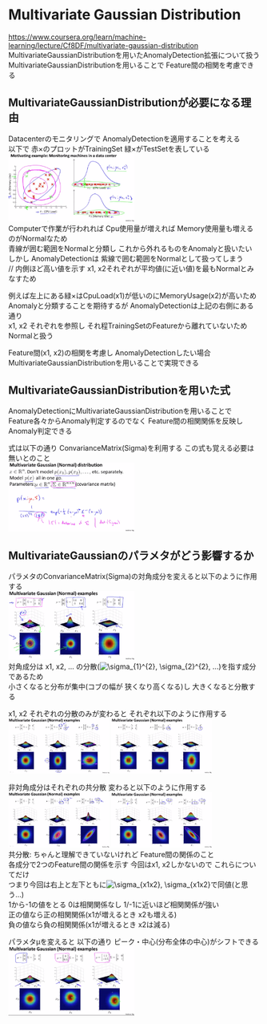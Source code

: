 # Multivariate Gaussian Distribution
https://www.coursera.org/learn/machine-learning/lecture/Cf8DF/multivariate-gaussian-distribution  
MultivariateGaussianDistributionを用いたAnomalyDetection拡張について扱う  
MultivariateGaussianDistributionを用いることで Feature間の相関を考慮できる  

## MultivariateGaussianDistributionが必要になる理由
Datacenterのモニタリングで AnomalyDetectionを適用することを考える  
以下で 赤×のプロットがTrainingSet 緑×がTestSetを表している  
<img src="../../img/09_07_motivating_example.png" width=50% >  
Computerで作業が行われれば Cpu使用量が増えれば Memory使用量も増えるのがNormalなため  
青線が囲む範囲をNormalと分類し これから外れるものをAnomalyと扱いたい  
しかし AnomalyDetectionは 紫線で囲む範囲をNormalとして扱ってしまう  
// 内側ほど高い値を示す x1, x2それぞれが平均値(に近い値)を最もNormalとみなすため  

例えば左上にある緑×はCpuLoad(x1)が低いのにMemoryUsage(x2)が高いため  
Anomalyと分類することを期待するが AnomalyDetectionは上記の右側にある通り  
x1, x2 それぞれを参照し それ程TrainingSetのFeatureから離れていないためNormalと扱う  

Feature間(x1, x2)の相関を考慮し AnomalyDetectionしたい場合  
MultivariateGaussianDistributionを用いることで実現できる  

## MultivariateGaussianDistributionを用いた式
AnomalyDetectionにMultivariateGaussianDistributionを用いることで  
Feature各々からAnomaly判定するのでなく Feature間の相関関係を反映しAnomaly判定できる  

式は以下の通り ConvarianceMatrix(Sigma)を利用する この式も覚える必要は無いとのこと   
<img src="../../img/09_07_multivariate_gaussian_distribution.png" width=50% >  

## MultivariateGaussianのパラメタがどう影響するか
パラメタのConvarianceMatrix(Sigma)の対角成分を変えると以下のように作用する  
<img src="../../img/09_07_multivariate_gaussian_example.png" width=50% >  
対角成分は x1, x2, ... の分散(<img src="https://latex.codecogs.com/gif.latex?\sigma_{1}^{2},&space;\sigma_{2}^{2},&space;..." title="\sigma_{1}^{2}, \sigma_{2}^{2}, ..." />)を指す成分であるため  
小さくなると分布が集中(コブの幅が 狭くなり高くなる)し 大きくなると分散する  

x1, x2 それぞれの分散のみが変わると それぞれ以下のように作用する  
<img src="../../img/09_07_multivariate_gaussian_example_x1.png" width=40% >
<img src="../../img/09_07_multivariate_gaussian_example_x2.png" width=40% >  

非対角成分はそれぞれの共分散 変わると以下のように作用する  
<img src="../../img/09_07_multivariate_gaussian_correlation_positive.png" width=40% >
<img src="../../img/09_07_multivariate_gaussian_example_correlation_negative.png" width=40% >  
共分散: ちゃんと理解できていないけれど Feature間の関係のこと  
各成分で2つのFeature間の関係を示す 今回はx1, x2しかないので これらについてだけ    
つまり今回は右上と左下ともに<img src="https://latex.codecogs.com/gif.latex?\sigma_{x1x2},&space;\sigma_{x1x2}" title="\sigma_{x1x2}, \sigma_{x1x2}" />で同値(と思う...)  
1から-1の値をとる 0は相関関係なし 1/-1に近いほど相関関係が強い  
正の値なら正の相関関係(x1が増えるとき x2も増える)  
負の値なら負の相関関係(x1が増えるとき x2は減る)  

パラメタμを変えると 以下の通り ピーク・中心(分布全体の中心)がシフトできる  
<img src="../../img/09_07_multivariate_gaussian_example_mu.png" width=50% >  
